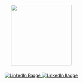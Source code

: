 <div id="header" align="center">
  <img src="https://media.giphy.com/media/LaVp0AyqR5bGsC5Cbm/giphy.gif" width="200" height="200"/>
    
  <div></div>
  <div id="badges" style="margin-top: 25px">
    <a href="https://web.facebook.com/umardev500">
        <img src="https://img.shields.io/badge/Facebook-blue?style=for-the-badge&logo=facebook&logoColor=white" alt="LinkedIn Badge"/>
    </a>
    <a href="https://wa.me/083879154310">
        <img src="https://img.shields.io/badge/Whatsapp-%23128C7E?style=for-the-badge&logo=whatsapp&logoColor=white" alt="LinkedIn Badge"/>
    </a>
  </div>
</div>
